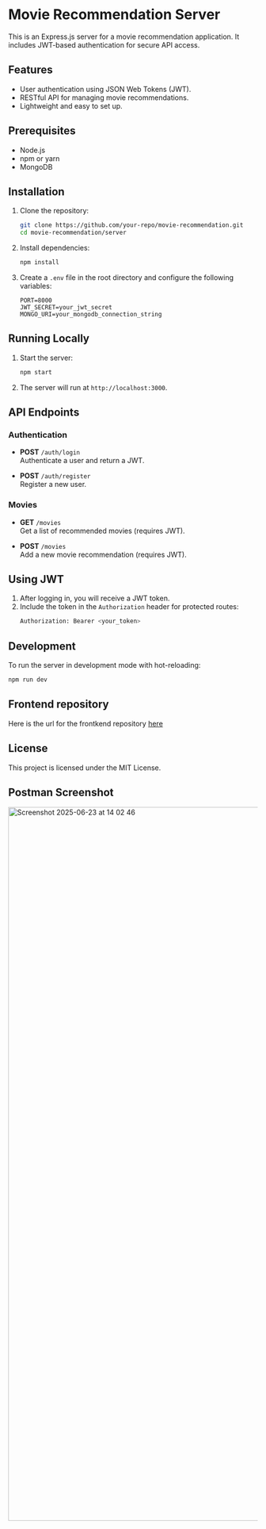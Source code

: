 # Movie Recommendation Server

This is an Express.js server for a movie recommendation application. It includes JWT-based authentication for secure API access.

## Features

- User authentication using JSON Web Tokens (JWT).
- RESTful API for managing movie recommendations.
- Lightweight and easy to set up.

## Prerequisites

- Node.js
- npm or yarn
- MongoDB

## Installation

1. Clone the repository:

   ```bash
   git clone https://github.com/your-repo/movie-recommendation.git
   cd movie-recommendation/server
   ```

2. Install dependencies:

   ```bash
   npm install
   ```

3. Create a `.env` file in the root directory and configure the following variables:
   ```env
   PORT=8000
   JWT_SECRET=your_jwt_secret
   MONGO_URI=your_mongodb_connection_string
   ```

## Running Locally

1. Start the server:

   ```bash
   npm start
   ```

2. The server will run at `http://localhost:3000`.

## API Endpoints

### Authentication

- **POST** `/auth/login`  
  Authenticate a user and return a JWT.

- **POST** `/auth/register`  
  Register a new user.

### Movies

- **GET** `/movies`  
  Get a list of recommended movies (requires JWT).

- **POST** `/movies`  
  Add a new movie recommendation (requires JWT).

## Using JWT

1. After logging in, you will receive a JWT token.
2. Include the token in the `Authorization` header for protected routes:
   ```bash
   Authorization: Bearer <your_token>
   ```

## Development

To run the server in development mode with hot-reloading:

```bash
npm run dev
```

## Frontend repository

Here is the url for the frontkend repository [here](https://github.com/belloshehu/3mtt-moovix-client)

## License

This project is licensed under the MIT License.

## Postman Screenshot

<img width="1440" alt="Screenshot 2025-06-23 at 14 02 46" src="https://github.com/user-attachments/assets/caded938-a0ad-4eae-858a-9df2a1f65b99" />
